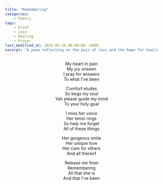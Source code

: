 ```yaml
---
title: "Remembering"
categories:
    - Poetry
tags:
    - Grief
    - Loss
    - Healing
    - Prayer
last_modified_at: 2025-05-26 00:00:00 -0400
excerpt: "A poem reflecting on the pain of loss and the hope for healing through faith."
---
```


<div align="center">

My heart in pain  
My joy unseen  
I pray for answers  
To what I've been  

Comfort eludes  
So begs my soul  
Yah please guide my mind  
To your holy goal  

I miss her voice  
Her tenor rings  
So help me forget  
All of these things  

Her gorgeous smile  
Her unique love  
Her care for others  
And all thereof  

Release me from  
Remembering  
All that she is  
And that I've been  

</div>